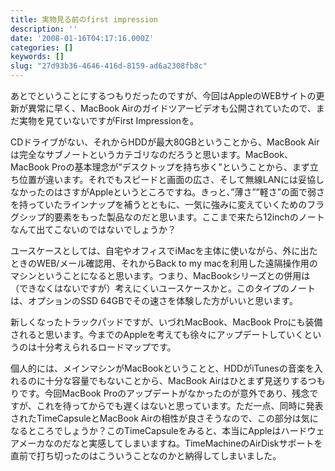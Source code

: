 ```yaml
---
title: 実物見る前のfirst impression
description: ''
date: '2008-01-16T04:17:16.000Z'
categories: []
keywords: []
slug: "27d93b36-4646-416d-8159-ad6a2308fb8c"
---
```

あとでということにするつもりだったのですが、今回はAppleのWEBサイトの更新が異常に早く、MacBook Airのガイドツアービデオも公開されていたので、まだ実物を見ていないですがFirst Impressionを。

CDドライブがない、それからHDDが最大80GBということから、MacBook Airは完全なサブノートというカテゴリなのだろうと思います。MacBook、MacBook Proの基本理念が”デスクトップを持ち歩く”ということから、まず立ち位置が違います。それでもスピードと画面の広さ、そして無線LANには妥協しなかったのはさすがAppleというところですね。きっと、”薄さ””軽さ”の面で弱さを持っていたラインナップを補うとともに、一気に強みに変えていくためのフラグシップ的要素をもった製品なのだと思います。ここまで来たら12inchのノートなんて出てこないのではないでしょうか？

ユースケースとしては、自宅やオフィスでiMacを主体に使いながら、外に出たときのWEB/メール確認用、それからBack to my macを利用した遠隔操作用のマシンということになると思います。つまり、MacBookシリーズとの併用は（できなくはないですが）考えにくいユースケースかと。このタイプのノートは、オプションのSSD 64GBでその速さを体験した方がいいと思います。

新しくなったトラックパッドですが、いづれMacBook、MacBook Proにも装備されると思います。今までのAppleを考えても徐々にアップデートしていくというのは十分考えられるロードマップです。

個人的には、メインマシンがMacBookということと、HDDがiTunesの音楽を入れるのに十分な容量でもないことから、MacBook Airはひとまず見送りするつもりです。今回MacBook Proのアップデートがなかったのが意外であり、残念ですが、これを待ってからでも遅くはないと思っています。ただ一点、同時に発表されたTimeCapsuleとMacBook Airの相性が良さそうなので、この部分は気になるところでしょうか？このTimeCapsuleをみると、本当にAppleはハードウェアメーカなのだなと実感してしまいますね。TimeMachineのAirDiskサポートを直前で打ち切ったのはこういうことなのかと納得してしまいました。
